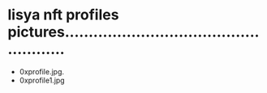 # lisya nft profiles pictures.....................................................
- 0xprofile.jpg.
- 0xprofile1.jpg
